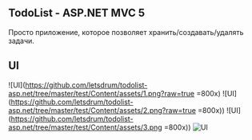 ## TodoList - ASP.NET MVC 5

Просто приложение, которое позволяет хранить/создавать/удалять задачи.

## UI

![UI](https://github.com/letsdrum/todolist-asp.net/tree/master/test/Content/assets/1.png?raw=true =800x)
![UI](https://github.com/letsdrum/todolist-asp.net/tree/master/test/Content/assets/2.png?raw=true =800x))
![UI](https://github.com/letsdrum/todolist-asp.net/tree/master/test/Content/assets/3.png =800x))
![UI](https://github.com/letsdrum/todolist-asp.net/tree/master/test/Content/assets/4.png?raw=true "UI")
